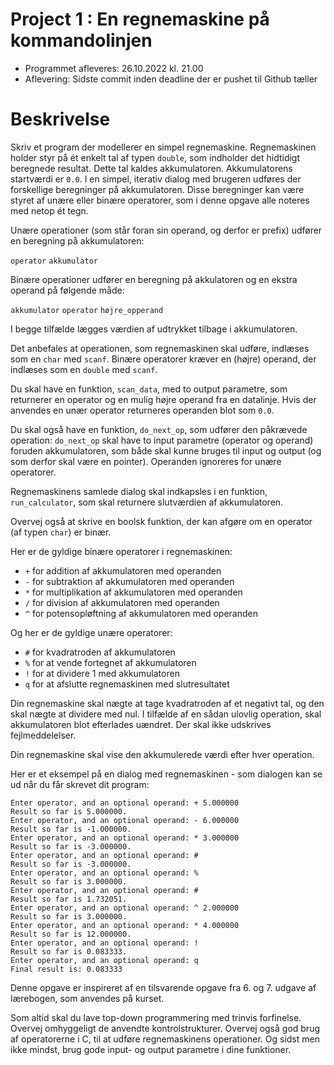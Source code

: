 # Project 1 : En regnemaskine på kommandolinjen
- Programmet afleveres: 26.10.2022 kl. 21.00
- Aflevering: Sidste commit inden deadline der er pushet til Github tæller

# Beskrivelse
Skriv et program der modellerer en simpel regnemaskine. 
Regnemaskinen holder styr på ét enkelt tal af typen `double`, som indholder det hidtidigt beregnede resultat. 
Dette tal kaldes akkumulatoren. 
Akkumulatorens startværdi er `0.0`. 
I en simpel, iterativ dialog med brugeren udføres der forskellige beregninger på akkumulatoren. 
Disse beregninger kan være styret af unære eller binære operatorer, som i denne opgave alle noteres med netop ét tegn.

Unære operationer (som står foran sin operand, og derfor er prefix) udfører en beregning på akkumulatoren:

`operator` `akkumulator`

Binære operationer udfører en beregning på akkulatoren og en ekstra operand på følgende måde:

`akkumulator` `operator` `højre_opperand`

I begge tilfælde lægges værdien af udtrykket tilbage i akkumulatoren.

Det anbefales at operationen, som regnemaskinen skal udføre, indlæses som en `char` med `scanf`. 
Binære operatorer kræver en (højre) operand, der indlæses som en `double` med `scanf`.

Du skal have en funktion, `scan_data`, med to output parametre, som returnerer en operator og en mulig højre operand fra en datalinje. 
Hvis der anvendes en unær operator returneres operanden blot som `0.0`.

Du skal også have en funktion, `do_next_op`, som udfører den påkrævede operation: `do_next_op` skal have to input parametre (operator og operand) foruden akkumulatoren, som både skal kunne bruges til input og output (og som derfor skal være en pointer). 
Operanden ignoreres for unære operatorer.

Regnemaskinens samlede dialog skal indkapsles i en funktion, `run_calculator`, som skal returnere slutværdien af akkumulatoren.

Overvej også at skrive en boolsk funktion, der kan afgøre om en operator (af typen `char`) er binær.

Her er de gyldige binære operatorer i regnemaskinen:

- `+`    for addition af akkumulatoren med operanden
- `-`    for subtraktion af akkumulatoren med operanden
- `*`    for multiplikation af akkumulatoren med operanden
- `/`    for division af akkumulatoren med operanden
- `^`    for potensopløftning af akkumulatoren med operanden

Og her er de gyldige unære operatorer:

- `#`    for kvadratroden af akkumulatoren
- `%`    for at vende fortegnet af akkumulatoren
- `!`    for at dividere 1 med akkumulatoren
- `q`    for at afslutte regnemaskinen med slutresultatet

Din regnemaskine skal nægte at tage kvadratroden af et negativt tal, og den skal nægte at dividere med nul. 
I tilfælde af en sådan ulovlig operation, skal akkumulatoren blot efterlades uændret. 
Der skal ikke udskrives fejlmeddelelser.

Din regnemaskine skal vise den akkumulerede værdi efter hver operation.

Her er et eksempel på en dialog med regnemaskinen - som dialogen kan se ud når du får skrevet dit program:

```shell
Enter operator, and an optional operand: + 5.000000
Result so far is 5.000000.
Enter operator, and an optional operand: - 6.000000
Result so far is -1.000000.
Enter operator, and an optional operand: * 3.000000
Result so far is -3.000000.
Enter operator, and an optional operand: #
Result so far is -3.000000.
Enter operator, and an optional operand: %
Result so far is 3.000000.
Enter operator, and an optional operand: #
Result so far is 1.732051.
Enter operator, and an optional operand: ^ 2.000000
Result so far is 3.000000.
Enter operator, and an optional operand: * 4.000000
Result so far is 12.000000.
Enter operator, and an optional operand: !
Result so far is 0.083333.
Enter operator, and an optional operand: q
Final result is: 0.083333
```

Denne opgave er inspireret af en tilsvarende opgave fra 6. og 7. udgave af lærebogen, som anvendes på kurset.

Som altid skal du lave top-down programmering med trinvis forfinelse. 
Overvej omhyggeligt de anvendte kontrolstrukturer. 
Overvej også god brug af operatorerne i C, til at udføre regnemaskinens operationer. 
Og sidst men ikke mindst, brug gode input- og output parametre i dine funktioner.